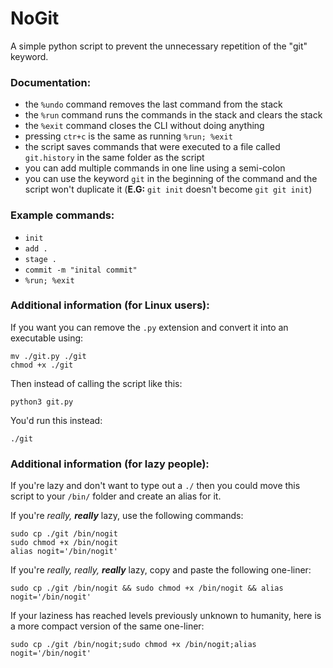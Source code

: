 # NoGit
A simple python script to prevent the unnecessary repetition of the "git" keyword.


### Documentation:

  * the `%undo` command removes the last command from the stack
  * the `%run` command runs the commands in the stack and clears the stack
  * the `%exit` command closes the CLI without doing anything
  * pressing `ctr+c` is the same as running `%run; %exit`
  * the script saves commands that were executed to a file called `git.history` in the same folder as the script
  * you can add multiple commands in one line using a semi-colon
  * you can use the keyword `git` in the beginning of the command and the script won't duplicate it (**E.G:** `git init` doesn't become `git git init`)

### Example commands:

  * `init`
  * `add .`
  * `stage .`
  * `commit -m "inital commit"`
  * `%run; %exit`

### Additional information (for Linux users):

If you want you can remove the `.py` extension and convert it into an executable using:

    mv ./git.py ./git
    chmod +x ./git

Then instead of calling the script like this:

    python3 git.py

You'd run this instead:

    ./git

### Additional information (for lazy people):

If you're lazy and don't want to type out a `./` then you could move this script to your `/bin/` folder and create an alias for it.

If you're *really, __really__* lazy, use the following commands:

    sudo cp ./git /bin/nogit
    sudo chmod +x /bin/nogit
    alias nogit='/bin/nogit'

If you're *really, really, __really__* lazy, copy and paste the following one-liner:

    sudo cp ./git /bin/nogit && sudo chmod +x /bin/nogit && alias nogit='/bin/nogit'

If your laziness has reached levels previously unknown to humanity, here is a more compact version of the same one-liner:

    sudo cp ./git /bin/nogit;sudo chmod +x /bin/nogit;alias nogit='/bin/nogit'
